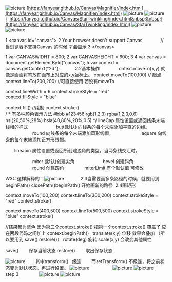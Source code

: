 ![picture](http://images2015.cnblogs.com/blog/807753/201611/807753-20161105122057752-1621318460.png)
[https://fanyear.github.io/Canvas/Magnifier/index.html](https://fanyear.github.io/Canvas/Magnifier/index.html)
![picture](http://images2015.cnblogs.com/blog/807753/201611/807753-20161105122127783-450591113.png)
![picture](http://images2015.cnblogs.com/blog/807753/201611/807753-20161105122146221-1120847246.png)
[&nbsp;&nbsp;https://fanyear.github.io/Canvas/StarTwinkling/index.html&nbsp;&nbsp;](https://fanyear.github.io/Canvas/StarTwinkling/index.html)
![picture](http://images2015.cnblogs.com/blog/807753/201611/807753-20161105122159049-1742732095.png)
&nbsp;
![picture](http://images2015.cnblogs.com/blog/807753/201611/807753-20161105122220440-1832656437.png)
&nbsp;
&nbsp;

1 &lt;canvas id="canvas"&gt;
2     Your browser doesn't support Canvas　　　　// 当浏览器不支持Canvas 的时候 才会显示 
3 &lt;/canvas&gt;
&nbsp;

1 var CANVASWIDHT = 800;
2 var CANVASHEIGHT = 600;
3 
4 var canvas = document.getElementById("canvas");
5 var context = canvas.getContext("2d");
&nbsp;
&nbsp;　
　2.2基本操作　　　　
ontext.moveTo(x,y) 就像是画画将笔放在画布上对应的x,y坐标上。
 context.moveTo(100,100)      // 起点
 context.lineTo(200,200)        //可直接使用 若没有moveTo
 
  
 context.lineWidth = 6 
 context.strokeStyle = "red"  
 context.fillStyle = "blue"


 context.fill()        //绘制
 context.stroke()  
/ * 有多种颜色表示方法 #bbb #123456 rgb(1,2,3) rgba(1,2,3,0.6) hsl(20,50%,28%) hsla(40,80%,20%,0.5) */
lineCap 属性设置或返回线条末端线帽的样式&nbsp;　　　　　　butt(默认) 向线条的每个末端添加平直的边缘。
　　　　　　round 向线条的每个末端添加圆形线帽。
　　　　　　aquare 向线条的每个末端添加正方形线帽。 

　　lineJoin   属性设置或返回所创建边角的类型，当两条线交汇时。

　　　　　　miter  (默认)创建尖角 
　　　　　　bevel  创建斜角
　　　　　　round 创建圆角
 　　
　　miterLimit    有个默认值 可修改

W3C 这样解释的：![picture](http://images2015.cnblogs.com/blog/807753/201611/807753-20161105131116018-755373713.jpg)
&nbsp;　
&nbsp;
　
2.3当需要画多条路径的时候，就要用到beginPath() closePath()beginPath() 开始画新的路径&nbsp;
2.4画矩形&nbsp;

context.moveTo(100,200)
context.lineTo(300,200)
context.strokeStyle = "red"
context.stroke()
 
     
context.moveTo(400,500)
context.lineTo(500,500)
context.strokeStyle = "blue"
context.stroke()


 //结果都为蓝色 因为第二个context.stroke() 把第一个context.stroke() 覆盖了 应在两段代码之间加上 context.beginPath()
&nbsp;
 translate(x,y)   位移  效果会叠加 （所以要用到 save()  restore()）
 rotate(deg)       旋转
 scale(x,y)        会改变其他属性

save()　　 保存当前状态
restore() 　　取出保存状态

![picture](http://images2015.cnblogs.com/blog/807753/201611/807753-20161105131714440-1279732994.jpg)
　　其中transform() &nbsp; 级连
　　而setTransform() 不级连，将之前状态变为默认状态，再进行设置。
![picture](http://images2015.cnblogs.com/blog/807753/201611/807753-20161105131729205-199029050.jpg)
&nbsp;
　　　　
![picture](http://images2015.cnblogs.com/blog/807753/201611/807753-20161105132040502-1402299246.jpg)
![picture](http://images2015.cnblogs.com/blog/807753/201611/807753-20161105132054408-1471271292.jpg)
　　　　
step 3　　
　　
![picture](http://images2015.cnblogs.com/blog/807753/201611/807753-20161105132605815-1726063786.jpg)
![picture](http://images2015.cnblogs.com/blog/807753/201611/807753-20161105132637893-78517796.jpg)
　
&nbsp;
